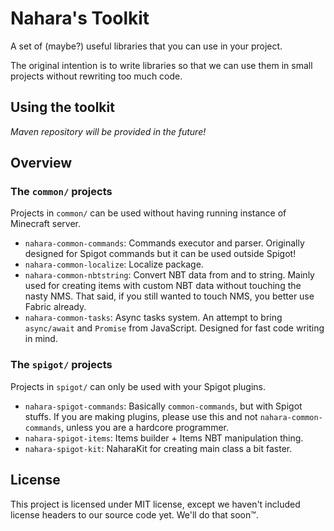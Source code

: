# Nahara's Toolkit
A set of (maybe?) useful libraries that you can use in your project.

The original intention is to write libraries so that we can use them in small projects without rewriting too much code.

## Using the toolkit
_Maven repository will be provided in the future!_

## Overview
### The ``common/`` projects
Projects in ``common/`` can be used without having running instance of Minecraft server.

- ``nahara-common-commands``: Commands executor and parser. Originally designed for Spigot commands but it can be used outside Spigot!
- ``nahara-common-localize``: Localize package.
- ``nahara-common-nbtstring``: Convert NBT data from and to string. Mainly used for creating items with custom NBT data without touching the nasty NMS. That said, if you still wanted to touch NMS, you better use Fabric already.
- ``nahara-common-tasks``: Async tasks system. An attempt to bring ``async/await`` and ``Promise`` from JavaScript. Designed for fast code writing in mind.

### The ``spigot/`` projects
Projects in ``spigot/`` can only be used with your Spigot plugins.

- ``nahara-spigot-commands``: Basically ``common-commands``, but with Spigot stuffs. If you are making plugins, please use this and not ``nahara-common-commands``, unless you are a hardcore programmer.
- ``nahara-spigot-items``: Items builder + Items NBT manipulation thing.
- ``nahara-spigot-kit``: NaharaKit for creating main class a bit faster.

## License
This project is licensed under MIT license, except we haven't included license headers to our source code yet. We'll do that soon™.
